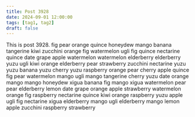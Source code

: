 ```yaml
---
title: Post 3928
date: 2024-09-01 12:00:00
tags: [tag1, tag2]
draft: false
---
```

This is post 3928.
fig
pear
orange
quince
honeydew
mango
banana
tangerine
kiwi
zucchini
orange
fig
watermelon
ugli
fig
quince
nectarine
quince
date
grape
apple
watermelon
watermelon
elderberry
elderberry
yuzu
ugli
kiwi
orange
elderberry
pear
strawberry
zucchini
nectarine
yuzu
yuzu
banana
yuzu
cherry
yuzu
raspberry
orange
pear
cherry
apple
quince
fig
pear
watermelon
mango
ugli
mango
tangerine
cherry
yuzu
date
orange
mango
mango
honeydew
xigua
banana
fig
mango
xigua
watermelon
pear
pear
elderberry
lemon
date
grape
orange
apple
strawberry
watermelon
orange
fig
raspberry
nectarine
quince
kiwi
orange
raspberry
yuzu
apple
ugli
fig
nectarine
xigua
elderberry
mango
ugli
elderberry
mango
lemon
apple
zucchini
raspberry
strawberry
